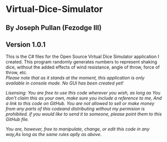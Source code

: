 # Virtual-Dice-Simulator
## By Joseph Pullan (Fezodge III)
## Version 1.0.1
This is the C# files for the Open Source Virtual Dice Simulator application I created. This program randomly generates numbers to represent shaking dice, without the added effects of wind resistance, angle of throw, force of throw, etc.  
*Please note that as it stands at the moment, this application is only available in console mode. No GUI has been created yet!*



*Lisensing:*
*You are free to use this code wherever you wish, as long as You don't claim this as your own, make sure you include a reference to me, And a link to this code on GitHub. You are not allowed to sell or make money from any parts of this codeand distributing without my permision is prohibited. if you would like to send it to someone, please point them to this GitHub file.*

*You are, however, free to manipulate, change, or edit this code in any way,As long as the same rules aplly as above.*
